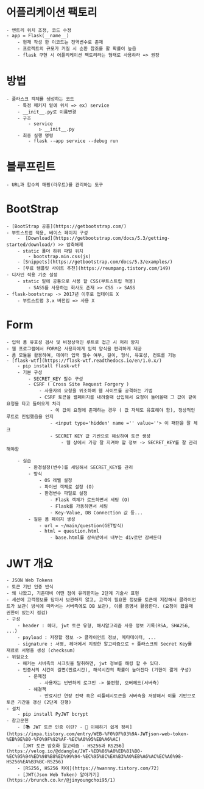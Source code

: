 # 어플리케이션 팩토리
    - 엔트리 위치 조정, 코드 수정
    - app = Flask(__name__)
        - 현재 작성 한 이코드는 전역변수로 존재
        - 프로젝트의 규모가 커질 시 순환 참조를 활 확률이 높음
        - flask 구현 시 어플리케이션 팩토리라는 형태로 사용하라 => 권장
#  방법
    - 플라스크 객체를 생성하는 코드
        - 특정 패키지 밑에 위치 => ex) service
        - __init__.py로 이름변경
        - 구조
            - service
                ▷ __init__.py
        - 최종 실행 명령
            - flask --app service --debug run

# 블루프린트
    - URL과 함수의 매핑(라우트)를 관리하는 도구

# BootStrap
    - [BootStrap 공홈](https://getbootstrap.com/)
    - 부트스트랩 적용, 베이스 페이지 구성
        -  [Download](https://getbootstrap.com/docs/5.3/getting-started/download/) >> 압축해제
        - static 폴더 하위 파일 위치
            - bootstrap.min.css(js)
        - [Snippets](https://getbootstrap.com/docs/5.3/examples/)
        - [무료 템플릿 사이트 추천](https://reumpang.tistory.com/149)
    - 디자인 적용 기준 설정
        - static 밑에 공통으로 사용 할 CSS(부트스트립 적용)
            - SASS를 사용하는 회사도 존재 >> CSS -> SASS
    - flask-bootstrap -> 2017년 이후로 업데이트 X   
        - 부트스트랩 3.x 버전임 => 사용 X 

# Form
    - 입력 폼 유효성 검사 및 비정상적인 루트로 접근 시 처리 방지
    - 웹 프로그램에서 FORM은 사용자에게 입력 양식을 편리하게 제공
    - 폼 모듈을 활용하여, 데이터 입력 필수 여부, 길이, 형식, 유효성, 컨트롤 기능
    - [flask-wtf](https://flask-wtf.readthedocs.io/en/1.0.x/)
        - pip install flask-wtf
        - 기본 구성
            - SECRET_KEY 필수 구성
            - CSRF ( Cross Site Request Forgery )
                - 사용자의 요청을 위조하여 웹 사이트를 공격하는 기법
                - CSRF 토큰을 웹페이지를 내려줄때 삽입해서 요청이 들어올때 그 값이 같이 요청을 타고 들어오게 처리
                    - 이 값이 요청에 존재하는 경우 ( 값 자체도 유효해야 함), 정상적인 루트로 진입했음을 인지
                    - <input type='hidden' name ='' value=''> 이 패턴을 잘 체크
                    - SECRET KEY 값 기반으로 해싱하여 토큰 생성
                        - 웹 상에서 가장 잘 지켜야 할 정보 -> SECRET_KEY룰 잘 관리 해야함

        - 실습
            - 환경설정(변수)를 세팅해서 SECRET_KEY를 관리
            - 방식
                - OS 레벨 설정
                - 파이썬 객체로 설정 (O)
                - 환경변수 파일로 설정 
                    - Flask 객체가 로드하면서 세팅 (O)
                    - Flask를 가동하면서 세팅
                    - Key-Value, DB Connection 값 등...
            - 질문 폼 페이지 생성
                - url = ~/main/question(GET방식)
                - html = question.html
                    - base.html를 상속받아서 내부는 div로만 감싸둔다
            
# JWT 개요
    - JSON Web Tokens
    - 토큰 기반 인증 반식
    - 왜 나왔고, 기존대비 어떤 점이 유리한지는 2단계 기술사 표현
    - 세션에 고객정보를 담아서 보관하지 않고, 고객이 필요한 정보를 토큰에 저장해서 클라이언트가 보관( 방식에 따라서는 서버측에도 DB 보관), 이를 증명서 활용한다. (요청이 왔을때 권한이 있는지 점검)
    - 구성
        - header : 헤더, jwt 토큰 유형, 해시알고리즘 사용 정보 기록(RSA, SHA256, ...)
        - payload : 저장할 정보 -> 클라이언트 정보, 메타데이터, ... 
        - signature : 서명, 헤더에서 지정한 알고리즘으로 + 플라스크의 Secret Key를 재료로 서명을 생성 (checksum)
    - 위험요소
        - 해커는 서버측의 시크릿을 탈취하면, jwt 정보를 해킹 할 수 있다.
        - 인증서의 시간이 길면(만료시간), 해석시간의 확률이 높아진다 (기한이 짧게 구성)
            - 문제점 
                - 사용자는 빈번하게 로그인 -> 불편함, 오버헤드(서버측) 
            - 해결책 
                - 만료시간 연장 전략 혹은 리플레시토큰을 서버측을 저장해서 이를 기반으로 토큰 기간을 갱신 (2단계 진행)
    - 설치
        - pip install PyJWT bcrypt
    - 참고문헌
        - [📚 JWT 토큰 인증 이란? - 💯 이해하기 쉽게 정리](https://inpa.tistory.com/entry/WEB-%F0%9F%93%9A-JWTjson-web-token-%EB%9E%80-%F0%9F%92%AF-%EC%A0%95%EB%A6%AC)
        - [JWT 토큰 암호화 알고리즘 - HS256과 RS256](https://velog.io/@ddangle/JWT-%ED%86%A0%ED%81%B0-%EC%95%94%ED%98%B8%ED%99%94-%EC%95%8C%EA%B3%A0%EB%A6%AC%EC%A6%98-HS256%EA%B3%BC-RS256)
        - [RS256, HS256 차이](https://hwannny.tistory.com/72)
        - [JWT(Json Web Token) 알아가기](https://brunch.co.kr/@jinyoungchoi95/1)

